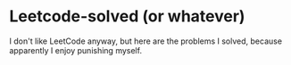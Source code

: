 # Leetcode-solved (or whatever)

I don't like LeetCode anyway, but here are the problems I solved, because apparently I enjoy punishing myself.

